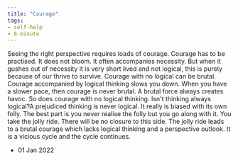 ```yaml
---
title: "Courage"
tags:
- self-help
- 8-minute
---
```


Seeing the right perspective requires loads of courage. Courage has to be practised. It does not bloom. It often accompanies necessity. But when it gushes out of necessity it is very short lived and not logical, this is purely because of our thrive to survive. Courage with no logical can be brutal. Courage accompanied by logical thinking slows you down. When you have a slower pace, then courage is never brutal. A brutal force always creates havoc. So does courage with no logical thinking. Isn't thinking always logical?A prejudiced thinking is never logical. It really is biased with its own folly. The best part is you never realise the folly but you go along with it. You take the jolly ride. There will be no closure to this side. The jolly ride leads to a brutal courage which lacks logical thinking and a perspective outlook. It is a vicious cycle and the cycle continues.

- 01 Jan 2022


